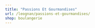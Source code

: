 ```yaml
---
title: "Passions Et Gourmandises"
url: /leognan/passions-et-gourmandises/
shop: boulangerie
---
```

